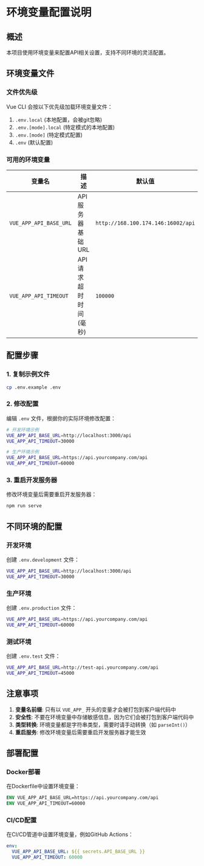 # 环境变量配置说明

## 概述

本项目使用环境变量来配置API相关设置，支持不同环境的灵活配置。

## 环境变量文件

### 文件优先级
Vue CLI 会按以下优先级加载环境变量文件：

1. `.env.local` (本地配置，会被git忽略)
2. `.env.[mode].local` (特定模式的本地配置)
3. `.env.[mode]` (特定模式配置)
4. `.env` (默认配置)

### 可用的环境变量

| 变量名 | 描述 | 默认值 | 示例 |
|--------|------|--------|------|
| `VUE_APP_API_BASE_URL` | API服务器基础URL | `http://168.100.174.146:16002/api` | `http://localhost:3000/api` |
| `VUE_APP_API_TIMEOUT` | API请求超时时间(毫秒) | `100000` | `30000` |

## 配置步骤

### 1. 复制示例文件
```bash
cp .env.example .env
```

### 2. 修改配置
编辑 `.env` 文件，根据你的实际环境修改配置：

```bash
# 开发环境示例
VUE_APP_API_BASE_URL=http://localhost:3000/api
VUE_APP_API_TIMEOUT=30000
```

```bash
# 生产环境示例
VUE_APP_API_BASE_URL=https://api.yourcompany.com/api
VUE_APP_API_TIMEOUT=60000
```

### 3. 重启开发服务器
修改环境变量后需要重启开发服务器：

```bash
npm run serve
```

## 不同环境的配置

### 开发环境
创建 `.env.development` 文件：
```bash
VUE_APP_API_BASE_URL=http://localhost:3000/api
VUE_APP_API_TIMEOUT=30000
```

### 生产环境
创建 `.env.production` 文件：
```bash
VUE_APP_API_BASE_URL=https://api.yourcompany.com/api
VUE_APP_API_TIMEOUT=60000
```

### 测试环境
创建 `.env.test` 文件：
```bash
VUE_APP_API_BASE_URL=http://test-api.yourcompany.com/api
VUE_APP_API_TIMEOUT=45000
```

## 注意事项

1. **变量名前缀**: 只有以 `VUE_APP_` 开头的变量才会被打包到客户端代码中
2. **安全性**: 不要在环境变量中存储敏感信息，因为它们会被打包到客户端代码中
3. **类型转换**: 环境变量都是字符串类型，需要时请手动转换（如 `parseInt()`）
4. **重启服务**: 修改环境变量后需要重启开发服务器才能生效

## 部署配置

### Docker部署
在Dockerfile中设置环境变量：
```dockerfile
ENV VUE_APP_API_BASE_URL=https://api.yourcompany.com/api
ENV VUE_APP_API_TIMEOUT=60000
```

### CI/CD配置
在CI/CD管道中设置环境变量，例如GitHub Actions：
```yaml
env:
  VUE_APP_API_BASE_URL: ${{ secrets.API_BASE_URL }}
  VUE_APP_API_TIMEOUT: 60000
```

